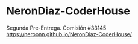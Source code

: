 # NeronDiaz-CoderHouse
Segunda Pre-Entrega. Comisión #33145
https://neroonn.github.io/NeronDiaz-CoderHouse/
